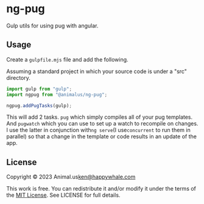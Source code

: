 # ng-pug

Gulp utils for using pug with angular.

## Usage

Create a `gulpfile.mjs` file and add the following.

Assuming a standard project in which your source code is under a "src" directory.

```mjs
import gulp from "gulp";
import ngpug from "@animalus/ng-pug";

ngpug.addPugTasks(gulp);
```

This will add 2 tasks. `pug` which simply compiles all of your pug templates. And `pugwatch` which you can use to set up a watch to recompile on changes. I use the latter in conjunction with`ng serve`(I use`concurrent` to run them in parallel) so that a change in the template or code results in an update of the app.

## License

Copyright © 2023 Animal.us<ken@happywhale.com>

This work is free. You can redistribute it and/or modify it under the
terms of the [MIT License](https://opensource.org/licenses/MIT).
See LICENSE for full details.
